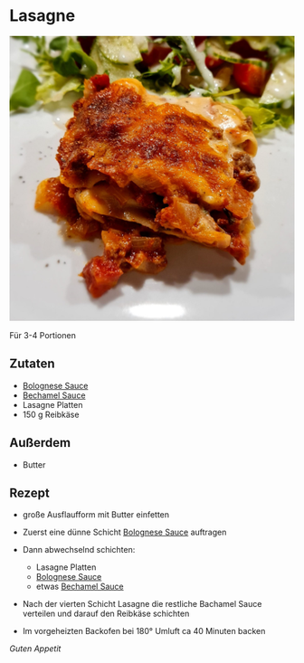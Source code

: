 # Lasagne

![img](imgs/Lasagne.jpg)

Für 3-4 Portionen

## Zutaten
- [Bolognese Sauce](Bolognese_Sauce.md)
- [Bechamel Sauce](Bechamel_Sauce.md)
- Lasagne Platten
- 150 g Reibkäse

## Außerdem
- Butter

## Rezept
- große Ausflaufform mit Butter einfetten

- Zuerst eine dünne Schicht [Bolognese Sauce](Bolognese_Sauce.md) auftragen

- Dann abwechselnd schichten:
  - Lasagne Platten
  - [Bolognese Sauce](Bolognese_Sauce.md)
  - etwas [Bechamel Sauce](Bechamel_Sauce.md)

- Nach der vierten Schicht Lasagne die restliche Bachamel Sauce verteilen und darauf den Reibkäse schichten

- Im vorgeheizten Backofen bei 180° Umluft ca 40 Minuten backen

*Guten Appetit*
